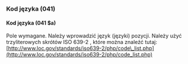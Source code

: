 ### Kod języka (041)

#### Kod języka (041 $a)
Pole wymagane.
Należy wprowadzić język (języki) pozycji. Należy użyć trzyliterowych skrótów ISO 639-2 , które można znaleźć tutaj: [http://www.loc.gov/standards/iso639-2/php/code\_list.php](http://www.loc.gov/standards/iso639-2/php/code_list.php)
